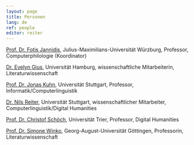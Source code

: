 ```yaml
---
layout: page
title: Personen
lang: de
ref: people
editor: reiter
---
```


[Prof. Dr. Fotis Jannidis](http://www.jannidis.de), Julius-Maximilians-Universität Würzburg, Professor, Computerphilologie (Koordinator)

[Dr. Evelyn Gius](https://www.slm.uni-hamburg.de/germanistik/personen/gius.html), Universität Hamburg, wissenschaftliche Mitarbeiterin, Literaturwissenschaft

[Prof. Dr. Jonas Kuhn](http://www.ims.uni-stuttgart.de/institut/mitarbeiter/jonas/), Universität Stuttgart, Professor, Informatik/Computerlinguistik

[Dr. Nils Reiter](http://www.nilsreiter.de), Universität Stuttgart, wissenschaftlicher Mitarbeiter, Computerlinguistik/Digital Humanities

[Prof. Dr. Christof Schöch](https://christof-schoech.de), Universität Trier, Professor, Digital Humanities

[Prof. Dr. Simone Winko](https://www.uni-goettingen.de/de/11871.html), Georg-August-Universität Göttingen, Professorin, Literaturwissenschaft


